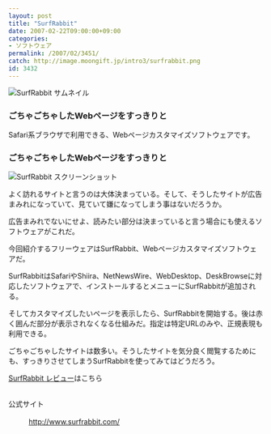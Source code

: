 ```yaml
---
layout: post
title: "SurfRabbit"
date: 2007-02-22T09:00:00+09:00
categories:
- ソフトウェア
permalink: /2007/02/3451/
catch: http://image.moongift.jp/intro3/surfrabbit.png
id: 3432
---
```

 ![SurfRabbit サムネイル](http://image.moongift.jp/intro3/surfrabbit.t.png "SurfRabbit サムネイル")
  

### ごちゃごちゃしたWebページをすっきりと
  
Safari系ブラウザで利用できる、Webページカスタマイズソフトウェアです。  
<!--more-->  

### ごちゃごちゃしたWebページをすっきりと
  

![SurfRabbit スクリーンショット](http://image.moongift.jp/intro3/surfrabbit.png "SurfRabbit スクリーンショット")

  

よく訪れるサイトと言うのは大体決まっている。そして、そうしたサイトが広告まみれになっていて、見ていて嫌になってしまう事はないだろうか。

  

広告まみれでないにせよ、読みたい部分は決まっていると言う場合にも使えるソフトウェアがこれだ。

  

今回紹介するフリーウェアはSurfRabbit、Webページカスタマイズソフトウェアだ。

  

SurfRabbitはSafariやShiira、NetNewsWire、WebDesktop、DeskBrowseに対応したソフトウェアで、インストールするとメニューにSurfRabbitが追加される。

  

そしてカスタマイズしたいページを表示したら、SurfRabbitを開始する。後は赤く囲んだ部分が表示されなくなる仕組みだ。指定は特定URLのみや、正規表現も利用できる。

  

ごちゃごちゃしたサイトは数多い。そうしたサイトを気分良く閲覧するためにも、すっきりさせてしまうSurfRabbitを使ってみてはどうだろう。

  

[SurfRabbit レビュー](http://fw.moongift.jp/review/i-3452.html)はこちら

  
<dl>
<br><dt>公式サイト</dt>
<br><dd><a href="http://www.surfrabbit.com/" target="_blank">http://www.surfrabbit.com/</a></dd>
<br>
</dl>
